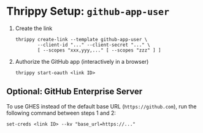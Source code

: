 # Thrippy Setup: `github-app-user`

1. Create the link

   ```shell
   thrippy create-link --template github-app-user \
           --client-id "..." --client-secret "..." \
           [ --scopes "xxx,yyy,..." [ --scopes "zzz" ] ]
   ```

2. Authorize the GitHub app (interactively in a browser)

   ```shell
   thrippy start-oauth <link ID>
   ```

## Optional: GitHub Enterprise Server

To use GHES instead of the default base URL (`https://github.com`), run the following command between steps 1 and 2:

```
set-creds <link ID> --kv "base_url=https://..."
```
